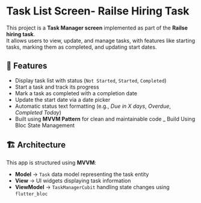 # Task List Screen- Railse Hiring Task

This project is a **Task Manager screen** implemented as part of the **Railse hiring task**.  
It allows users to view, update, and manage tasks, with features like starting tasks, marking them as completed, and updating start dates.

## 📌 Features
- Display task list with status (`Not Started`, `Started`, `Completed`)
- Start a task and track its progress
- Mark a task as completed with a completion date
- Update the start date via a date picker
- Automatic status text formatting (e.g., *Due in X days*, *Overdue*, *Completed Today*)
- Built using **MVVM Pattern** for clean and maintainable code
_ Build Using Bloc State Management

## 🏗 Architecture
This app is structured using **MVVM**:
- **Model** → `Task` data model representing the task entity
- **View** → UI widgets displaying task information
- **ViewModel** → `TaskManagerCubit` handling state changes using `flutter_bloc`


